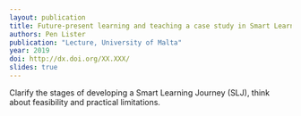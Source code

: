 ```yaml
---
layout: publication
title: Future-present learning and teaching a case study in Smart Learning
authors: Pen Lister
publication: "Lecture, University of Malta"
year: 2019
doi: http://dx.doi.org/XX.XXX/
slides: true
---
```



Clarify	the	stages of developing a Smart Learning Journey (SLJ), think about feasibility and practical limitations.